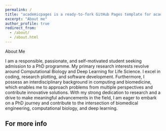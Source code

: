 ```yaml
---
permalink: /
title: "academicpages is a ready-to-fork GitHub Pages template for academic personal websites"
excerpt: "About me"
author_profile: true
redirect_from: 
  - /about/
  - /about.html
---
```

About Me

I am a responsible, passionate, and self-motivated student seeking admission to a PhD programme. My primary research interests revolve around Computational Biology and Deep Learning for Life Science. I excel in coding, research plotting, and software development. Furthermore, I possess an interdisciplinary background in computing and biomedicine, which enables me to approach problems from multiple perspectives and contribute innovative solutions. With my strong dedication to research and a drive to make meaningful advancements in the field, I am eager to embark on a PhD journey and contribute to the intersection of biomedical engineering, computational biology, and deep learning.

For more info
------

